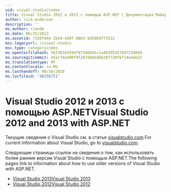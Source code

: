 ```yaml
---
uid: visual-studio/index
title: Visual Studio 2012 и 2013 с помощью ASP.NET | Документация Майкрософт
author: rick-anderson
description: ''
ms.author: riande
ms.date: 06/25/2013
ms.assetid: 7356f644-2b54-4d9f-8863-9d59b9f75532
msc.legacyurl: /visual-studio
msc.type: categoryindex
ms.openlocfilehash: 563381b3594f873d681bc1a48205167047210948
ms.sourcegitcommit: 45ac74e400f9f2b7dbded66297730f6f14a4eb25
ms.translationtype: MT
ms.contentlocale: ru-RU
ms.lasthandoff: 08/16/2018
ms.locfileid: "48256751"
---
```

# <a name="visual-studio-2012-and-2013-with-aspnet"></a><span data-ttu-id="b6f52-102">Visual Studio 2012 и 2013 с помощью ASP.NET</span><span class="sxs-lookup"><span data-stu-id="b6f52-102">Visual Studio 2012 and 2013 with ASP.NET</span></span>

<span data-ttu-id="b6f52-103">Текущие сведения о Visual Studio см. в статье [visualstudio.com](https://www.visualstudio.com).</span><span class="sxs-lookup"><span data-stu-id="b6f52-103">For current information about Visual Studio, go to [visualstudio.com](https://www.visualstudio.com).</span></span>

<span data-ttu-id="b6f52-104">Следующие страницы ссылок на сведения о том, как использовать более ранние версии Visual Studio с помощью ASP.NET.</span><span class="sxs-lookup"><span data-stu-id="b6f52-104">The following pages link to information about how to use older versions of Visual Studio with ASP.NET.</span></span>

- [<span data-ttu-id="b6f52-105">Visual Studio 2013</span><span class="sxs-lookup"><span data-stu-id="b6f52-105">Visual Studio 2013</span></span>](overview/2013/index.md)
- [<span data-ttu-id="b6f52-106">Visual Studio 2012</span><span class="sxs-lookup"><span data-stu-id="b6f52-106">Visual Studio 2012</span></span>](overview/2012/index.md)
